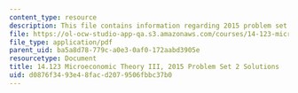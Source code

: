 ```yaml
---
content_type: resource
description: This file contains information regarding 2015 problem set 2 solutions.
file: https://ol-ocw-studio-app-qa.s3.amazonaws.com/courses/14-123-microeconomic-theory-iii-spring-2015/d0876f3493e48facd2079506fbbc37b0_MIT14_123S15_PSet_2_Sol_15.pdf
file_type: application/pdf
parent_uid: ba5a8d78-779c-a0e3-0af0-172aabd3905e
resourcetype: Document
title: 14.123 Microeconomic Theory III, 2015 Problem Set 2 Solutions
uid: d0876f34-93e4-8fac-d207-9506fbbc37b0
---
```

